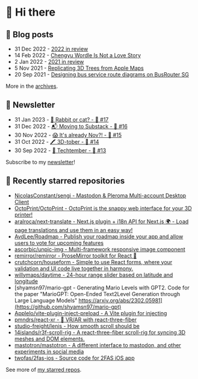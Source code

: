 # 👋 Hi there

## 📝 Blog posts

<!-- feed start -->
- 31 Dec 2022 - [2022 in review](https://cheeaun.com/blog/2022/12/2022-in-review/)
- 14 Feb 2022 - [Chengyu Wordle Is Not a Love Story](https://cheeaun.com/blog/2022/02/chengyu-wordle-is-not-a-love-story/)
- 2 Jan 2022 - [2021 in review](https://cheeaun.com/blog/2022/01/2021-in-review/)
- 5 Nov 2021 - [Replicating 3D Trees from Apple Maps](https://cheeaun.com/blog/2021/11/replicating-3d-trees-apple-maps/)
- 20 Sep 2021 - [Designing bus service route diagrams on BusRouter SG](https://cheeaun.com/blog/2021/09/bus-service-route-diagrams-busrouter-sg/)
<!-- feed end -->

More in the [archives](https://cheeaun.com/blog/archives/).

## 📰 Newsletter

<!-- newsletter start -->
- 31 Jan 2023 - [🧧 Rabbit or cat? - 🥫 #17](https://cheeaun.substack.com/p/rabbit-or-cat-17)
- 31 Dec 2022 - [📬 Moving to Substack - 🥫 #16](https://cheeaun.substack.com/p/moving-to-substack-16)
- 30 Nov 2022 - [😱 It's already Nov?! - 🥫 #15](https://cheeaun.substack.com/p/it-s-already-nov-15-1433832)
- 31 Oct 2022 - [🖍️ 3D-tober - 🥫 #14](https://cheeaun.substack.com/p/3d-tober-14-1385284)
- 30 Sep 2022 - [🍎 Techtember - 🥫 #13](https://cheeaun.substack.com/p/techtember-13-1335515)
<!-- newsletter end -->

Subscribe to my [newsletter](https://cheeaun.substack.com/)!

## 🌟 Recently starred repositories

<!-- starred repos start -->
- [NicolasConstant/sengi - Mastodon & Pleroma Multi-account Desktop Client](https://github.com/NicolasConstant/sengi)
- [OctoPrint/OctoPrint - OctoPrint is the snappy web interface for your 3D printer!](https://github.com/OctoPrint/OctoPrint)
- [aralroca/next-translate - Next.js plugin + i18n API for Next.js 🌍  -  Load page translations and use them in an easy way!](https://github.com/aralroca/next-translate)
- [AvdLee/Roadmap - Publish your roadmap inside your app and allow users to vote for upcoming features](https://github.com/AvdLee/Roadmap)
- [ascorbic/unpic-img - Multi-framework responsive image component](https://github.com/ascorbic/unpic-img)
- [remirror/remirror - ProseMirror toolkit for React 🎉](https://github.com/remirror/remirror)
- [crutchcorn/houseform - Simple to use React forms, where your validation and UI code live together in harmony.](https://github.com/crutchcorn/houseform)
- [willymaps/daytime - 24-hour range slider based on latitude and longitude](https://github.com/willymaps/daytime)
- [shyamsn97/mario-gpt - Generating Mario Levels with GPT2. Code for the paper "MarioGPT: Open-Ended Text2Level Generation through Large Language Models" https://arxiv.org/abs/2302.05981](https://github.com/shyamsn97/mario-gpt)
- [Applelo/vite-plugin-inject-preload - A Vite plugin for injecting <link rel='preload'> ](https://github.com/Applelo/vite-plugin-inject-preload)
- [pmndrs/react-xr - 🤳 VR/AR with react-three-fiber](https://github.com/pmndrs/react-xr)
- [studio-freight/lenis - How smooth scroll should be](https://github.com/studio-freight/lenis)
- [14islands/r3f-scroll-rig - A react-three-fiber scroll-rig for syncing 3D meshes and DOM elements.](https://github.com/14islands/r3f-scroll-rig)
- [mastotron/mastotron - A different interface to mastodon, and other experiments in social media](https://github.com/mastotron/mastotron)
- [twofas/2fas-ios - Source code for 2FAS iOS app](https://github.com/twofas/2fas-ios)
<!-- starred repos end -->

See more of [my starred repos](https://github.com/stars/cheeaun/).

